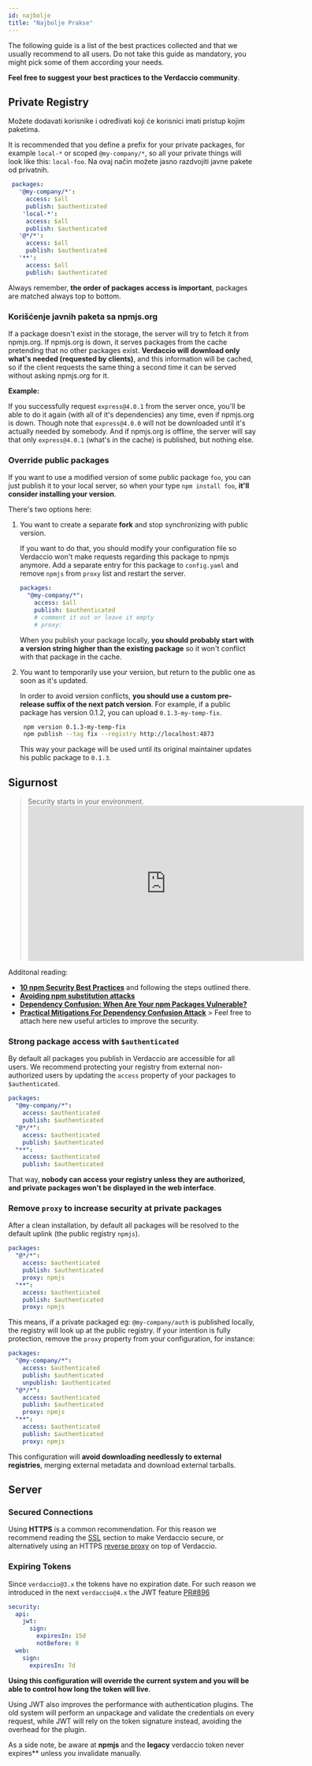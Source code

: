 ```yaml
---
id: najbolje
title: "Najbolje Prakse"
---
```


The following guide is a list of the best practices collected and that we usually recommend to all users. Do not take this guide as mandatory, you might pick some of them according your needs.

**Feel free to suggest your best practices to the Verdaccio community**.

## Private Registry

Možete dodavati korisnike i određivati koji će korisnici imati pristup kojim paketima.

It is recommended that you define a prefix for your private packages, for example `local-*` or scoped `@my-company/*`, so all your private things will look like this: `local-foo`. Na ovaj način možete jasno razdvojiti javne pakete od privatnih.

```yaml
 packages:
   '@my-company/*':
     access: $all
     publish: $authenticated
    'local-*':
     access: $all
     publish: $authenticated
   '@*/*':
     access: $all
     publish: $authenticated
   '**':
     access: $all
     publish: $authenticated
```

Always remember, **the order of packages access is important**, packages are matched always top to bottom.

### Korišćenje javnih paketa sa npmjs.org

If a package doesn't exist in the storage, the server will try to fetch it from npmjs.org. If npmjs.org is down, it serves packages from the cache pretending that no other packages exist. **Verdaccio will download only what's needed (requested by clients)**, and this information will be cached, so if the client requests the same thing a second time it can be served without asking npmjs.org for it.

**Example:**

If you successfully request `express@4.0.1` from the server once, you'll be able to do it again (with all of it's dependencies) any time, even if npmjs.org is down. Though note that `express@4.0.0` will not be downloaded until it's actually needed by somebody. And if npmjs.org is offline, the server will say that only `express@4.0.1` (what's in the cache) is published, but nothing else.

### Override public packages

If you want to use a modified version of some public package `foo`, you can just publish it to your local server, so when your type `npm install foo`, **it'll consider installing your version**.

There's two options here:

1. You want to create a separate **fork** and stop synchronizing with public version.

   If you want to do that, you should modify your configuration file so Verdaccio won't make requests regarding this package to npmjs anymore. Add a separate entry for this package to `config.yaml` and remove `npmjs` from `proxy` list and restart the server.

   ```yaml
   packages:
     "@my-company/*":
       access: $all
       publish: $authenticated
       # comment it out or leave it empty
       # proxy:
   ```

   When you publish your package locally, **you should probably start with a version string higher than the existing package** so it won't conflict with that package in the cache.

2. You want to temporarily use your version, but return to the public one as soon as it's updated.

   In order to avoid version conflicts, **you should use a custom pre-release suffix of the next patch version**. For example, if a public package has version 0.1.2, you can upload `0.1.3-my-temp-fix`.

   ```bash
    npm version 0.1.3-my-temp-fix
    npm publish --tag fix --registry http://localhost:4873
   ```

   This way your package will be used until its original maintainer updates his public package to `0.1.3`.

## Sigurnost

> Security starts in your environment. <iframe width="560" height="315" src="https://www.youtube.com/embed/qTRADSp3Hpo?enablejsapi=1" frameborder="0" allow="accelerometer; autoplay; encrypted-media; gyroscope; picture-in-picture" allowfullscreen mark="crwd-mark"></iframe>

Additonal reading:

- **[10 npm Security Best Practices](https://snyk.io/blog/ten-npm-security-best-practices/)** and following the steps outlined there.
- **[Avoiding npm substitution attacks](https://github.blog/2021-02-12-avoiding-npm-substitution-attacks/)**
- **[Dependency Confusion: When Are Your npm Packages Vulnerable?](https://blog.includesecurity.com/2021/02/dependency-confusion-when-are-your-npm-packages-vulnerable/)**
- **[Practical Mitigations For Dependency Confusion Attack](https://www.kernelcrypt.com/posts/depedency-confusion-explained/)** > Feel free to attach here new useful articles to improve the security.

### Strong package access with `$authenticated`

By default all packages you publish in Verdaccio are accessible for all users. We recommend protecting your registry from external non-authorized users by updating the `access` property of your packages to `$authenticated`.

```yaml
packages:
  "@my-company/*":
    access: $authenticated
    publish: $authenticated
  "@*/*":
    access: $authenticated
    publish: $authenticated
  "**":
    access: $authenticated
    publish: $authenticated
```

That way, **nobody can access your registry unless they are authorized, and private packages won't be displayed in the web interface**.

### Remove `proxy` to increase security at private packages

After a clean installation, by default all packages will be resolved to the default uplink (the public registry `npmjs`).

```yaml
packages:
  "@*/*":
    access: $authenticated
    publish: $authenticated
    proxy: npmjs
  "**":
    access: $authenticated
    publish: $authenticated
    proxy: npmjs
```

This means, if a private packaged eg: `@my-company/auth` is published locally, the registry will look up at the public registry. If your intention is fully protection, remove the `proxy` property from your configuration, for instance:

```yaml
packages:
  "@my-company/*":
    access: $authenticated
    publish: $authenticated
    unpublish: $authenticated
  "@*/*":
    access: $authenticated
    publish: $authenticated
    proxy: npmjs
  "**":
    access: $authenticated
    publish: $authenticated
    proxy: npmjs
```

This configuration will **avoid downloading needlessly to external registries**, merging external metadata and download external tarballs.

## Server

### Secured Connections

Using **HTTPS** is a common recommendation. For this reason we recommend reading the [SSL](ssl.md) section to make Verdaccio secure, or alternatively using an HTTPS [reverse proxy](reverse-proxy.md) on top of Verdaccio.

### Expiring Tokens

Since `verdaccio@3.x` the tokens have no expiration date. For such reason we introduced in the next `verdaccio@4.x` the JWT feature [PR#896](https://github.com/verdaccio/verdaccio/pull/896)

```yaml
security:
  api:
    jwt:
      sign:
        expiresIn: 15d
        notBefore: 0
  web:
    sign:
      expiresIn: 7d
```

**Using this configuration will override the current system and you will be able to control how long the token will live**.

Using JWT also improves the performance with authentication plugins. The old system will perform an unpackage and validate the credentials on every request, while JWT will rely on the token signature instead, avoiding the overhead for the plugin.

As a side note, be aware at **npmjs** and the **legacy** verdaccio token never expires** unless you invalidate manually.
